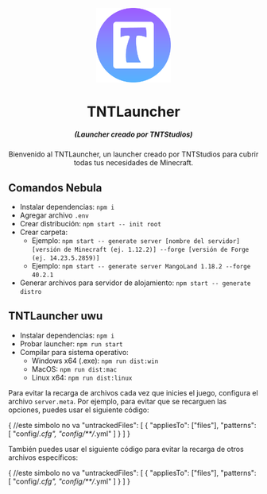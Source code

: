 <p align="center"><img src="./app/assets/images/SealCircle.png" width="150px" height="150px" alt="aventium softworks"></p>

<h1 align="center">TNTLauncher</h1>
<em><h5 align="center">(Launcher creado por TNTStudios)</h5></em>

<p align="center">Bienvenido al TNTLauncher, un launcher creado por TNTStudios para cubrir todas tus necesidades de Minecraft.</p>

## Comandos Nebula

- Instalar dependencias: `npm i`
- Agregar archivo `.env`
- Crear distribución: `npm start -- init root`
- Crear carpeta:
   - Ejemplo: `npm start -- generate server [nombre del servidor] [versión de Minecraft (ej. 1.12.2)] --forge [versión de Forge (ej. 14.23.5.2859)]`
   - Ejemplo: `npm start -- generate server MangoLand 1.18.2 --forge 40.2.1`
- Generar archivos para servidor de alojamiento: `npm start -- generate distro`

## TNTLauncher uwu

- Instalar dependencias: `npm i`
- Probar launcher: `npm run start`
- Compilar para sistema operativo:
   - Windows x64 (.exe): `npm run dist:win`
   - MacOS: `npm run dist:mac`
   - Linux x64: `npm run dist:linux`

Para evitar la recarga de archivos cada vez que inicies el juego, configura el archivo `server.meta`. Por ejemplo, para evitar que se recarguen las opciones, puedes usar el siguiente código:

   { //este simbolo no va
     "untrackedFiles": [
    {
      "appliesTo": ["files"],
      "patterns": [
        "config/*.cfg",
        "config/**/*.yml"
      ]
    }
  ]
}


También puedes usar el siguiente código para evitar la recarga de otros archivos específicos:

{ //este simbolo no va
     "untrackedFiles": [
    {
      "appliesTo": ["files"],
      "patterns": [
        "config/*.cfg",
        "config/**/*.yml"
      ]
    }
  ]
}
